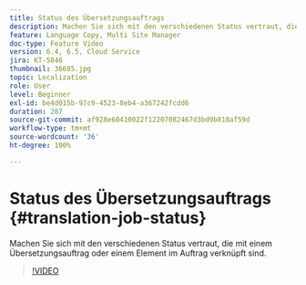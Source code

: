 ```yaml
---
title: Status des Übersetzungsauftrags
description: Machen Sie sich mit den verschiedenen Status vertraut, die mit einem Übersetzungsauftrag oder einem Element im Auftrag verknüpft sind.
feature: Language Copy, Multi Site Manager
doc-type: Feature Video
version: 6.4, 6.5, Cloud Service
jira: KT-5846
thumbnail: 36685.jpg
topic: Localization
role: User
level: Beginner
exl-id: be4d015b-97c9-4523-8eb4-a367242fcdd6
duration: 287
source-git-commit: af928e60410022f12207082467d3bd9b818af59d
workflow-type: tm+mt
source-wordcount: '36'
ht-degree: 100%

---
```


# Status des Übersetzungsauftrags {#translation-job-status}

Machen Sie sich mit den verschiedenen Status vertraut, die mit einem Übersetzungsauftrag oder einem Element im Auftrag verknüpft sind.

>[!VIDEO](https://video.tv.adobe.com/v/36685?quality=12&learn=on)
